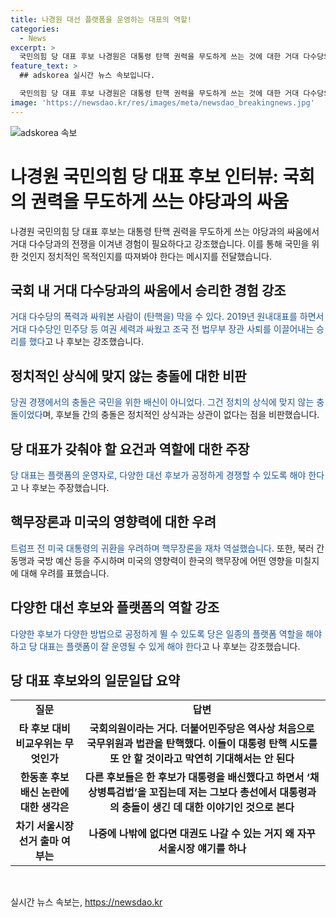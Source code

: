 ```yaml
---
title: 나경원 대선 플랫폼을 운영하는 대표의 역할!
categories:
  - News
excerpt: >
  국민의힘 당 대표 후보 나경원은 대통령 탄핵 권력을 무도하게 쓰는 것에 대한 거대 다수당의 폭력에 맞서야 한다고 강조했다. 나 후보는 거대 다수당과의 경험과 싸움에서 얻은 승리를 바탕으로 보수 세력의 5년 만에 정권을 되찾는 계기가 될 것이라고 자평했다. 또한, 핵무장론에 대한 관심을 갖고 트럼프의 귀환 가능성에 대비해야 한다고 언급했다. 이에 대해 여론 조사 결과만으로 당 대표 선거 결과를 예단하기는 어렵다는 견해를 제시했다.
feature_text: >
  ## adskorea 실시간 뉴스 속보입니다.

  국민의힘 당 대표 후보 나경원은 대통령 탄핵 권력을 무도하게 쓰는 것에 대한 거대 다수당의 폭력에 맞서야 한다고 강조했다. 나 후보는 거대 다수당과의 경험과 싸움에서 얻은 승리를 바탕으로 보수 세력의 5년 만에 정권을 되찾는 계기가 될 것이라고 자평했다. 또한, 핵무장론에 대한 관심을 갖고 트럼프의 귀환 가능성에 대비해야 한다고 언급했다. 이에 대해 여론 조사 결과만으로 당 대표 선거 결과를 예단하기는 어렵다는 견해를 제시했다.
image: 'https://newsdao.kr/res/images/meta/newsdao_breakingnews.jpg'
---
```


<p><img src="https://newsdao.kr/res/images/meta/newsdao_breakingnews.jpg" alt="adskorea 속보" /></p>

<h1>나경원 국민의힘 당 대표 후보 인터뷰: 국회의 권력을 무도하게 쓰는 야당과의 싸움</h1>

<p data-ke-size="size16">나경원 국민의힘 당 대표 후보는 대통령 탄핵 권력을 무도하게 쓰는 야당과의 싸움에서 거대 다수당과의 전쟁을 이겨낸 경험이 필요하다고 강조했습니다. 이를 통해 국민을 위한 것인지 정치적인 목적인지를 따져봐야 한다는 메시지를 전달했습니다.</p>

<h2>국회 내 거대 다수당과의 싸움에서 승리한 경험 강조</h2>

<p><span style="color: #1a5490;">거대 다수당의 폭력과 싸워본 사람이 (탄핵을) 막을 수 있다. 2019년 원내대표를 하면서 거대 다수당인 민주당 등 여권 세력과 싸웠고 조국 전 법무부 장관 사퇴를 이끌어내는 승리를 했다</span>고 나 후보는 강조했습니다.</p>

<h2>정치적인 상식에 맞지 않는 충돌에 대한 비판</h2>

<p><span style="color: #1a5490;">당권 경쟁에서의 충돌은 국민을 위한 배신이 아니었다. 그건 정치의 상식에 맞지 않는 충돌이었다</span>며, 후보들 간의 충돌은 정치적인 상식과는 상관이 없다는 점을 비판했습니다.</p>

<h2>당 대표가 갖춰야 할 요건과 역할에 대한 주장</h2>

<p><span style="color: #1a5490;">당 대표는 플랫폼의 운영자로, 다양한 대선 후보가 공정하게 경쟁할 수 있도록 해야 한다</span>고 나 후보는 주장했습니다.</p>

<h2>핵무장론과 미국의 영향력에 대한 우려</h2>

<p><span style="color: #1a5490;">트럼프 전 미국 대통령의 귀환을 우려하며 핵무장론을 재차 역설했습니다</span>. 또한, 북러 간 동맹과 국방 예산 등을 주시하며 미국의 영향력이 한국의 핵무장에 어떤 영향을 미칠지에 대해 우려를 표했습니다.</p>

<h2>다양한 대선 후보와 플랫폼의 역할 강조</h2>

<p><span style="color: #1a5490;">다양한 후보가 다양한 방법으로 공정하게 뛸 수 있도록 당은 일종의 플랫폼 역할을 해야 하고 당 대표는 플랫폼이 잘 운영될 수 있게 해야 한다</span>고 나 후보는 강조했습니다.</p>

<h2>당 대표 후보와의 일문일답 요약</h2>

<table>
    <tr>
        <td style="text-align: center; height: 17px;"><b>질문</b></td>
        <td style="text-align: center; height: 17px;"><b>답변</b></td>
    </tr>
    <tr>
        <td style="text-align: center; height: 17px;"><b>타 후보 대비 비교우위는 무엇인가</b></td>
        <td style="text-align: center; height: 17px;"><b>국회의원이라는 거다. 더불어민주당은 역사상 처음으로 국무위원과 법관을 탄핵했다. 이들이 대통령 탄핵 시도를 또 안 할 것이라고 막연히 기대해서는 안 된다</b></td>
    </tr>
    <tr>
        <td style="text-align: center; height: 17px;"><b>한동훈 후보 배신 논란에 대한 생각은</b></td>
        <td style="text-align: center; height: 17px;"><b>다른 후보들은 한 후보가 대통령을 배신했다고 하면서 ‘채상병특검법’을 꼬집는데 저는 그보다 총선에서 대통령과의 충돌이 생긴 데 대한 이야기인 것으로 본다</b></td>
    </tr>
    <tr>
        <td style="text-align: center; height: 17px;"><b>차기 서울시장 선거 출마 여부는</b></td>
        <td style="text-align: center; height: 17px;"><b>나중에 나밖에 없다면 대권도 나갈 수 있는 거지 왜 자꾸 서울시장 얘기를 하나</b></td>
    </tr>
</table>

<p data-ke-size="size16">&nbsp;</p>
실시간 뉴스 속보는, <a href="https://newsdao.kr" rel="dofollow">https://newsdao.kr</a>


